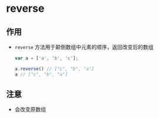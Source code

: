 # reverse

## 作用

+ `reverse` 方法用于颠倒数组中元素的顺序，返回改变后的数组

  ```js
  var a = ['a', 'b', 'c'];

  a.reverse() // ["c", "b", "a"]
  a // ["c", "b", "a"]
  ```

## 注意

+ 会改变原数组
